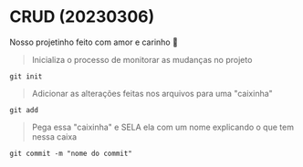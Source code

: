 # CRUD (20230306)

Nosso projetinho feito com amor e carinho 💜

> Inicializa o processo de monitorar as mudanças no projeto
```
git init
```

> Adicionar as alterações feitas nos arquivos para uma "caixinha"
```
git add
```

> Pega essa "caixinha" e SELA ela com um nome explicando o que tem nessa caixa
```
git commit -m "nome do commit"
```